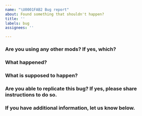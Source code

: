 ```yaml
---
name: "\U0001FAB2 Bug report"
about: Found something that shouldn't happen?
title: ''
labels: bug
assignees: ''

---
```


### Are you using any other mods? If yes, which?


### What happened?


### What is supposed to happen?


### Are you able to replicate this bug? If yes, please share instructions to do so.


### If you have additional information, let us know below.
